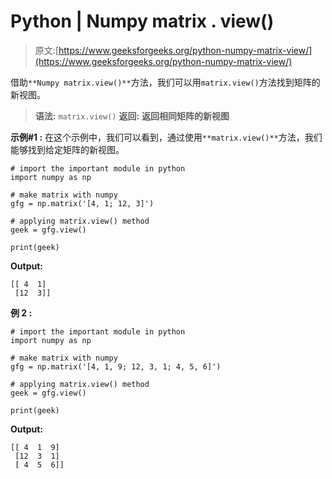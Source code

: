 # Python | Numpy matrix . view()

> 原文:[https://www.geeksforgeeks.org/python-numpy-matrix-view/](https://www.geeksforgeeks.org/python-numpy-matrix-view/)

借助`**Numpy matrix.view()**`方法，我们可以用`matrix.view()`方法找到矩阵的新视图。

> **语法:** `matrix.view()`
> **返回:** **返回相同矩阵的新视图**

**示例#1 :**
在这个示例中，我们可以看到，通过使用`**matrix.view()**`方法，我们能够找到给定矩阵的新视图。

```
# import the important module in python
import numpy as np

# make matrix with numpy
gfg = np.matrix('[4, 1; 12, 3]')

# applying matrix.view() method
geek = gfg.view()

print(geek)
```

**Output:**

```
[[ 4  1]
 [12  3]]

```

**例 2 :**

```
# import the important module in python
import numpy as np

# make matrix with numpy
gfg = np.matrix('[4, 1, 9; 12, 3, 1; 4, 5, 6]')

# applying matrix.view() method
geek = gfg.view()

print(geek)
```

**Output:**

```
[[ 4  1  9]
 [12  3  1]
 [ 4  5  6]]

```